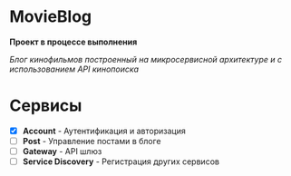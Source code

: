# MovieBlog
**Проект в процессе выполнения**

*Блог кинофильмов построенный на микросервисной архитектуре и с использованием API кинопоиска*

# Сервисы
- [x] **Account** - Аутентификация и авторизация
- [ ] **Post** - Управление постами в блоге
- [ ] **Gateway** - API шлюз
- [ ] **Service Discovery** - Регистрация других сервисов
